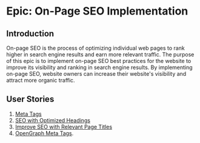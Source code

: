 
# Epic: On-Page SEO Implementation

## Introduction

On-page SEO is the process of optimizing individual web pages to rank higher in search engine results and earn more relevant traffic. The purpose of this epic is to implement on-page SEO best practices for the website to improve its visibility and ranking in search engine results. By implementing on-page SEO, website owners can increase their website's visibility and attract more organic traffic.

## User Stories
1. [Meta Tags](/documentation/templates/theme/initiatives/epics/stories//stories/relavantKeyword.md)
2. [SEO with Optimized Headings](/documentation/templates/theme/initiatives/epics/stories//stories/ProperHeading.md)
3. [Improve SEO with Relevant Page Titles](/documentation/templates/theme/initiatives/epics/stories/stories/ProperTitle.md)
4. [OpenGraph Meta Tags](/documentation/templates/theme/initiatives/epics/stories//stories/OpenGraph.md).
